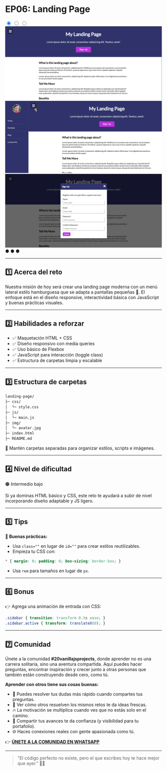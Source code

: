 # EP06: Landing Page

<link rel="stylesheet" href="/css/style.css">

<div class="carousel-container">

  <input type="radio" name="carousel" id="slide1" checked>
  <input type="radio" name="carousel" id="slide2">
  <input type="radio" name="carousel" id="slide3">

  <div class="carousel-slide">
    <img src="/images/project06/01.png" alt="Imagen 1">
    <img src="/images/project06/02.png" alt="Imagen 2">
    <img src="/images/project06/03.png" alt="Imagen 3">
  </div>

  <div class="carousel-nav">
    <label for="slide1">●</label>
    <label for="slide2">●</label>
    <label for="slide3">●</label>
  </div>
</div>

---

## 1️⃣ Acerca del reto
Nuestra misión de hoy será crear una landing page moderna con un menú lateral estilo hamburguesa que se adapta a pantallas pequeñas 📱. El enfoque está en el diseño responsive, interactividad básica con JavaScript y buenas prácticas visuales.

---

## 2️⃣ Habilidades a reforzar
- ✅ Maquetación HTML + CSS
- ✅ Diseño responsivo con media queries
- ✅ Uso básico de Flexbox
- ✅ JavaScript para interacción (toggle class)
- ✅ Estructura de carpetas limpia y escalable

---

## 3️⃣ Estructura de carpetas

```md
landing-page/
├─ css/
│  └─ style.css
├─ js/
│  └─ main.js
├─ img/
│  └─ avatar.jpg
├─ index.html
├─ README.md
```

📝 Mantén carpetas separadas para organizar estilos, scripts e imágenes.

---

## 4️⃣ Nivel de dificultad
🟠 Intermedio bajo

Si ya dominas HTML básico y CSS, este reto te ayudará a subir de nivel incorporando diseño adaptable y JS ligero.

---

## 5️⃣ Tips

**🧠 Buenas prácticas:**  

- Usa `class=""` en lugar de `id=""` para crear estilos reutilizables.
- Empieza tu CSS con:

```css
* { margin: 0; padding: 0; box-sizing: border-box; }
```
- Usa `rem` para tamaños en lugar de `px`.

---

## 6️⃣ Bonus
👉 Agrega una animación de entrada con CSS:

```css
.sidebar { transition: transform 0.3s ease; }
.sidebar.active { transform: translateX(0); }
```

---

## 7️⃣ Comunidad

Únete a la comunidad **#20vanillajsprojects**, donde aprender no es una carrera solitaria, sino una aventura compartida. Aquí puedes hacer preguntas, encontrar inspiración y crecer junto a otras personas que también están construyendo desde cero, como tú.

**Aprender con otros tiene sus cosas buenas:**

- 💬 Puedes resolver tus dudas más rápido cuando compartes tus preguntas.
- 👀 Ver cómo otros resuelven los mismos retos te da ideas frescas.
- 🔥 La motivación se multiplica cuando ves que no estás solo en el camino.
- 🙌 Compartir tus avances te da confianza (y visibilidad para tu portafolio).
- 🌐 Haces conexiones reales con gente apasionada como tú.

👉 **[ÚNETE A LA COMUNIDAD EN WHATSAPP](https://chat.whatsapp.com/CldsuiaJ52t3NvDg47zaWP)**

---

> "El código perfecto no existe, pero el que escribes hoy te hace mejor que ayer." 💪✨
> 
